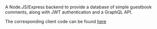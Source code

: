A Node.JS/Express backend to provide a database of simple guestbook comments, along with JWT authentication and a GraphQL API.

The corresponding client code can be found [here](https://github.com/caranatar/guestbook-client)
